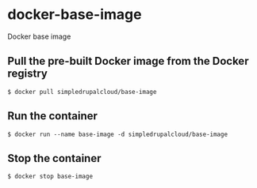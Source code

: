 docker-base-image
=================

Docker base image

Pull the pre-built Docker image from the Docker registry
----------------------------------------------------------------

    $ docker pull simpledrupalcloud/base-image

Run the container
-----------------

    $ docker run --name base-image -d simpledrupalcloud/base-image

Stop the container
------------------

    $ docker stop base-image
